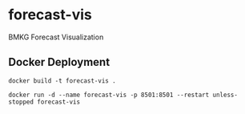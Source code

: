 # forecast-vis

BMKG Forecast Visualization

## Docker Deployment

`docker build -t forecast-vis .`

`docker run -d --name forecast-vis -p 8501:8501 --restart unless-stopped forecast-vis`
